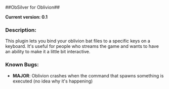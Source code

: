 ##ObSilver for Oblivion##

**Current version: 0.1**

### Description: ###

This plugin lets you bind your oblivion bat files to a specific keys on a keyboard. It's useful for people who streams the game and wants to have an ability to make it a little bit interactive.

### Known Bugs: ###

- **MAJOR**: Oblivion crashes when the command that spawns something is executed (no idea why it's happening)